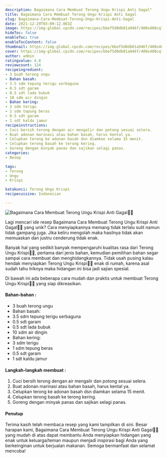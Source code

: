 ```yaml
---
description: Bagaimana Cara Membuat Terong Ungu Krispi Anti Gagal"
title: Bagaimana Cara Membuat Terong Ungu Krispi Anti Gagal
slug: Bagaimana-Cara-Membuat-Terong-Ungu-Krispi-Anti-Gagal
date: 2021-12-29T03:09:12.063Z
image: https://img-global.cpcdn.com/recipes/bbef5d0db01a946f/400x400cq70/photo.jpg
hideToc: false
enableToc: true
enableTocContent: false
thumbnail: https://img-global.cpcdn.com/recipes/bbef5d0db01a946f/400x400cq70/photo.jpg
cover: https://img-global.cpcdn.com/recipes/bbef5d0db01a946f/400x400cq70/photo.jpg
author: admin
ratingvalue: 4.8
reviewcount: 124
recipeingredient:
- 3 buah terong ungu
- Bahan basah:
- 3.5 sdm tepung terigu serbaguna
- 0.5 sdt garam
- 0.5 sdt lada bubuk
- 10 sdm air dingin
- Bahan kering:
- 3 sdm terigu
- 1 sdm tepung beras
- 0.5 sdt garam
- 1 sdt kaldu jamur
recipeinstructions:
- Cuci bersih terong dengan air mengalir dan potong sesuai selera.
- Buat adonan marinasi atau bahan basah, harus kental ya.
- Celupkan terong ke adonan basah dsn diamkan selama 15 menit.
- Celupkan terong basah ke terong kering.
- Goreng dengan minyak panas dan sajikan selagi panas.
categories:
- Resep

tags:
- Terong
- Ungu
- Krispi

katakunci: Terong Ungu Krispi
recipecuisine: Indonesian

---
```


![Bagaimana Cara Membuat Terong Ungu Krispi Anti Gagal👩‍🍳](https://img-global.cpcdn.com/recipes/bbef5d0db01a946f/400x400cq70/photo.jpg)

Lagi mencari ide resep Bagaimana Cara Membuat Terong Ungu Krispi Anti Gagal👩‍🍳 yang unik? Cara menyiapkannya memang tidak terlalu sulit namun tidak gampang juga. Jika keliru mengolah maka hasilnya tidak akan memuaskan dan justru cenderung tidak enak.

Banyak hal yang sedikit banyak mempengaruhi kualitas rasa dari Terong Ungu Krispi👩‍🍳, pertama dari jenis bahan, kemudian pemilihan bahan segar sampai cara membuat dan menghidangkannya. Tidak usah pusing kalau hendak menyiapkan Terong Ungu Krispi👩‍🍳 enak di rumah, karena asal sudah tahu triknya maka hidangan ini bisa jadi sajian spesial.

Di bawah ini ada beberapa cara mudah dan praktis untuk membuat Terong Ungu Krispi👩‍🍳 yang siap dikreasikan.

<!--inarticleads1-->

#### Bahan-bahan :

- 3 buah terong ungu
- Bahan basah:
- 3.5 sdm tepung terigu serbaguna
- 0.5 sdt garam
- 0.5 sdt lada bubuk
- 10 sdm air dingin
- Bahan kering:
- 3 sdm terigu
- 1 sdm tepung beras
- 0.5 sdt garam
- 1 sdt kaldu jamur

<!--inarticleads2-->

#### Langkah-langkah membuat :

1. Cuci bersih terong dengan air mengalir dan potong sesuai selera.
1. Buat adonan marinasi atau bahan basah, harus kental ya.
1. Celupkan terong ke adonan basah dsn diamkan selama 15 menit.
1. Celupkan terong basah ke terong kering.
1. Goreng dengan minyak panas dan sajikan selagi panas.

#### Penutup

Terima kasih telah membaca resep yang kami tampilkan di sini. Besar harapan kami, Bagaimana Cara Membuat Terong Ungu Krispi Anti Gagal👩‍🍳 yang mudah di atas dapat membantu Anda menyiapkan hidangan yang enak untuk keluarga/teman maupun menjadi inspirasi bagi Anda yang berkeinginan untuk berjualan makanan. Semoga bermanfaat dan selamat mencoba!
